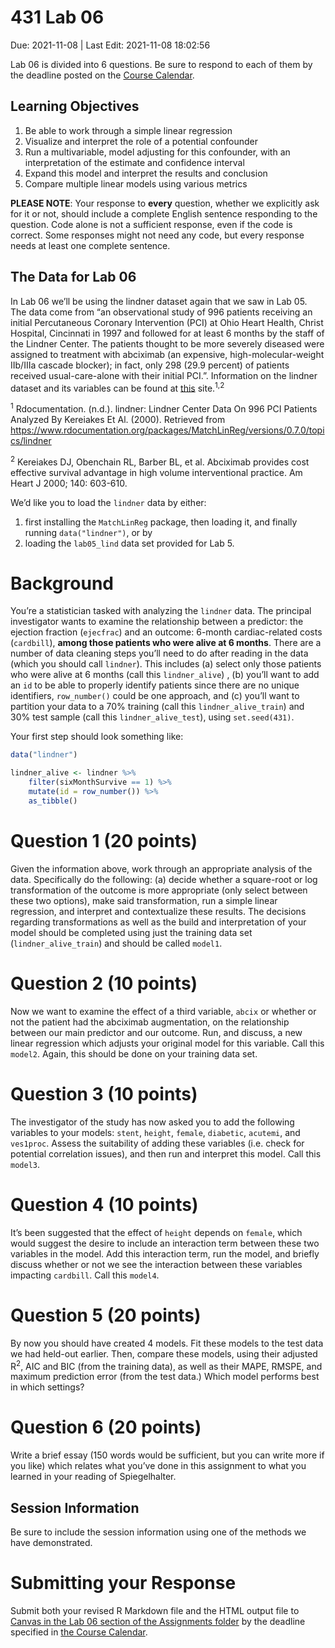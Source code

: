 431 Lab 06
================
Due: 2021-11-08 \| Last Edit: 2021-11-08 18:02:56

Lab 06 is divided into 6 questions. Be sure to respond to each of them
by the deadline posted on the [Course
Calendar](https://thomaselove.github.io/431/calendar.html).

## Learning Objectives

1.  Be able to work through a simple linear regression
2.  Visualize and interpret the role of a potential confounder
3.  Run a multivariable, model adjusting for this confounder, with an
    interpretation of the estimate and confidence interval
4.  Expand this model and interpret the results and conclusion
5.  Compare multiple linear models using various metrics

**PLEASE NOTE**: Your response to **every** question, whether we
explicitly ask for it or not, should include a complete English sentence
responding to the question. Code alone is not a sufficient response,
even if the code is correct. Some responses might not need any code, but
every response needs at least one complete sentence.

## The Data for Lab 06

In Lab 06 we’ll be using the lindner dataset again that we saw in Lab
05. The data come from “an observational study of 996 patients receiving
an initial Percutaneous Coronary Intervention (PCI) at Ohio Heart
Health, Christ Hospital, Cincinnati in 1997 and followed for at least 6
months by the staff of the Lindner Center. The patients thought to be
more severely diseased were assigned to treatment with abciximab (an
expensive, high-molecular-weight IIb/IIIa cascade blocker); in fact,
only 298 (29.9 percent) of patients received usual-care-alone with their
initial PCI.”. Information on the lindner dataset and its variables can
be found at
[this](https://www.rdocumentation.org/packages/MatchLinReg/versions/0.7.0/topics/lindner)
site.<sup>1,2</sup>

<sup>1</sup> Rdocumentation. (n.d.). lindner: Lindner Center Data On 996
PCI Patients Analyzed By Kereiakes Et Al. (2000). Retrieved from
<https://www.rdocumentation.org/packages/MatchLinReg/versions/0.7.0/topics/lindner>

<sup>2</sup> Kereiakes DJ, Obenchain RL, Barber BL, et al. Abciximab
provides cost effective survival advantage in high volume interventional
practice. Am Heart J 2000; 140: 603-610.

We’d like you to load the `lindner` data by either:

1.  first installing the `MatchLinReg` package, then loading it, and
    finally running `data("lindner")`, or by
2.  loading the `lab05_lind` data set provided for Lab 5.

# Background

You’re a statistician tasked with analyzing the `lindner` data. The
principal investigator wants to examine the relationship between a
predictor: the ejection fraction (`ejecfrac`) and an outcome: 6-month
cardiac-related costs (`cardbill`), **among those patients who were
alive at 6 months**. There are a number of data cleaning steps you’ll
need to do after reading in the data (which you should call `lindner`).
This includes (a) select only those patients who were alive at 6 months
(call this `lindner_alive`) , (b) you’ll want to add an `id` to be able
to properly identify patients since there are no unique identifiers,
`row_number()` could be one approach, and (c) you’ll want to partition
your data to a 70% training (call this `lindner_alive_train`) and 30%
test sample (call this `lindner_alive_test`), using `set.seed(431)`.

Your first step should look something like:

``` r
data("lindner")

lindner_alive <- lindner %>%
    filter(sixMonthSurvive == 1) %>%
    mutate(id = row_number()) %>%
    as_tibble()
```

# Question 1 (20 points)

Given the information above, work through an appropriate analysis of the
data. Specifically do the following: (a) decide whether a square-root or
log transformation of the outcome is more appropriate (only select
between these two options), make said transformation, run a simple
linear regression, and interpret and contextualize these results. The
decisions regarding transformations as well as the build and
interpretation of your model should be completed using just the training
data set (`lindner_alive_train`) and should be called `model1`.

# Question 2 (10 points)

Now we want to examine the effect of a third variable, `abcix` or
whether or not the patient had the abciximab augmentation, on the
relationship between our main predictor and our outcome. Run, and
discuss, a new linear regression which adjusts your original model for
this variable. Call this `model2`. Again, this should be done on your
training data set.

# Question 3 (10 points)

The investigator of the study has now asked you to add the following
variables to your models: `stent`, `height`, `female`, `diabetic`,
`acutemi`, and `ves1proc`. Assess the suitability of adding these
variables (i.e. check for potential correlation issues), and then run
and interpret this model. Call this `model3`.

# Question 4 (10 points)

It’s been suggested that the effect of `height` depends on `female`,
which would suggest the desire to include an interaction term between
these two variables in the model. Add this interaction term, run the
model, and briefly discuss whether or not we see the interaction between
these variables impacting `cardbill`. Call this `model4`.

# Question 5 (20 points)

By now you should have created 4 models. Fit these models to the test
data we had held-out earlier. Then, compare these models, using their
adjusted R<sup>2</sup>, AIC and BIC (from the training data), as well as
their MAPE, RMSPE, and maximum prediction error (from the test data.)
Which model performs best in which settings?

# Question 6 (20 points)

Write a brief essay (150 words would be sufficient, but you can write
more if you like) which relates what you’ve done in this assignment to
what you learned in your reading of Spiegelhalter.

## Session Information

Be sure to include the session information using one of the methods we
have demonstrated.

# Submitting your Response

Submit both your revised R Markdown file and the HTML output file to
[Canvas in the Lab 06 section of the Assignments
folder](https://canvas.case.edu) by the deadline specified in [the
Course Calendar](https://thomaselove.github.io/431/calendar.html).
